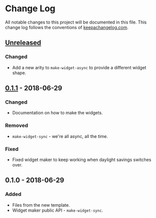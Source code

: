 # Change Log
All notable changes to this project will be documented in this file. This change log follows the conventions of [keepachangelog.com](http://keepachangelog.com/).

## [Unreleased]
### Changed
- Add a new arity to `make-widget-async` to provide a different widget shape.

## [0.1.1] - 2018-06-29
### Changed
- Documentation on how to make the widgets.

### Removed
- `make-widget-sync` - we're all async, all the time.

### Fixed
- Fixed widget maker to keep working when daylight savings switches over.

## 0.1.0 - 2018-06-29
### Added
- Files from the new template.
- Widget maker public API - `make-widget-sync`.

[Unreleased]: https://github.com/your-name/meal-plan-generator/compare/0.1.1...HEAD
[0.1.1]: https://github.com/your-name/meal-plan-generator/compare/0.1.0...0.1.1
